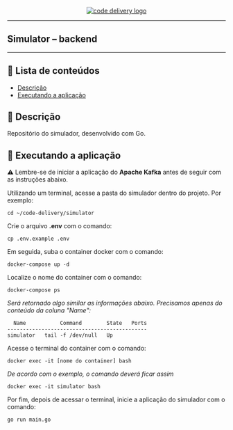 <p align="center">
  <a href="" rel="noopener">
 <img src="https://user-images.githubusercontent.com/25274156/174645164-1c8de2bd-fd1a-4dd2-bce9-086bc15f467d.png" alt="code delivery logo"></a>
</p>

---

## Simulator – backend

---

## 📝 Lista de conteúdos

- [Descrição](#descricao)
- [Executando a aplicação](#uso)

## 📖 Descrição <a name = "descricao"></a>

Repositório do simulador, desenvolvido com Go.

## 🎈 Executando a aplicação <a name = "uso"></a>

⚠️ Lembre-se de iniciar a aplicação do **Apache Kafka** antes de seguir com as instruções abaixo.

Utilizando um terminal, acesse a pasta do simulador dentro do projeto. Por exemplo:

```
cd ~/code-delivery/simulator
```

Crie o arquivo **.env** com o comando:

```
cp .env.example .env
```

Em seguida, suba o container docker com o comando:

```
docker-compose up -d
```

Localize o nome do container com o comando:

```
docker-compose ps
```

_Será retornado algo similar as informações abaixo. Precisamos apenas do conteúdo da coluna "Name":_

```
  Name           Command        State   Ports
---------------------------------------------
simulator   tail -f /dev/null   Up
```

Acesse o terminal do container com o comando:

```
docker exec -it [nome do container] bash
```

_De acordo com o exemplo, o comando deverá ficar assim_

```
docker exec -it simulator bash
```

Por fim, depois de acessar o terminal, inicie a aplicação do simulador com o comando:

```
go run main.go
```

